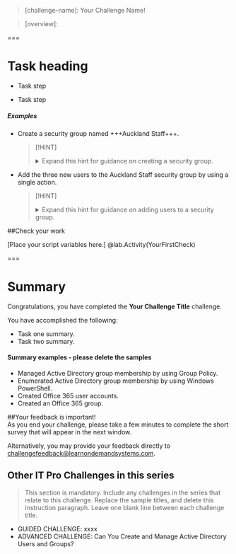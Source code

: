 <!-- Replace this line with one of the challenge formats below -->

<!--
Challenge Formats:
!INSTRUCTIONS[Azure Guided - Legacy Format](https://raw.githubusercontent.com/LODSContent/Public-Templates/master/Azure-Legacy/itpc-guided.md)
!INSTRUCTIONS[Azure Advanced - Legacy Format](https://raw.githubusercontent.com/LODSContent/Public-Templates/master/Azure-Legacy/itpc-advanced.md)
!INSTRUCTIONS[Azure Expert - Legacy Format](https://raw.githubusercontent.com/LODSContent/Public-Templates/master/Azure-Legacy/itpc-expert.md)
!INSTRUCTIONS[Guided](https://raw.githubusercontent.com/LODSContent/Public-Templates/master/Azure/itpc-guided.md)
!INSTRUCTIONS[Advanced](https://raw.githubusercontent.com/LODSContent/Public-Templates/master/Azure/itpc-advanced.md)
!INSTRUCTIONS[Expert](https://raw.githubusercontent.com/LODSContent/Public-Templates/master/Azure/itpc-expert.md)
-->

> [challenge-name]: Your Challenge Name!

> [overview]:
>
>

===

# Task heading

- Task step

- Task step

##### Examples
- Create a security group named +++Auckland Staff+++.

    >[!HINT]<details>
    ><summary>Expand this hint for guidance on creating a security group.</summary>
    >
    >Review the documentation on [creating a security group](https://docs.microsoft.com/en-us/office365/admin/email/create-edit-or-delete-a-security-group?view=o365-worldwide).
    >
    ></details>

- Add the three new users to the Auckland Staff security group by using a single action.

    >[!HINT]<details>
    ><summary>Expand this hint for guidance on adding users to a security group.</summary>
    >
    >Review the following two methods of adding multiple users to a security group: 
    >
    >[Microsoft 365 admin center](https://docs.microsoft.com/en-us/office365/admin/create-groups/add-or-remove-members-from-groups?view=o365-worldwide)
    >
    >[Office 365 PowerShell](https://docs.microsoft.com/en-us/powershell/module/msonline/add-msolgroupmember?view=azureadps-1.0)
    >
    ></details>

##Check your work

[Place your script variables here.] 
@lab.Activity(YourFirstCheck)

===

# Summary

Congratulations, you have completed the **Your Challenge Title** challenge.

You have accomplished the following:

- Task one summary.
- Task two summary.

#### Summary examples - please delete the samples
- Managed Active Directory group membership by using Group Policy.
- Enumerated Active Directory group membership by using Windows PowerShell.
- Created Office 365 user accounts.
- Created an Office 365 group.

##Your feedback is important!  
As you end your challenge, please take a few minutes to complete the short survey that will appear in the next window.

Alternatively, you may provide your feedback directly to <a href="mailto:challengefeedback@learnondemandsystems.com?Subject=LODS%20Challenge%20Feedback%20for%20Lab%20@lab.LabProfile.Id" target="_top">challengefeedback@learnondemandsystems.com</a>.

## Other IT Pro Challenges in this series

>This section is mandatory. Include any challenges in the series that relate to this challenge. Replace the sample titles, and delete this instruction paragraph. Leave one blank line between each challenge title.

- GUIDED CHALLENGE: xxxx
- ADVANCED CHALLENGE: Can You Create and Manage Active Directory Users and Groups?
